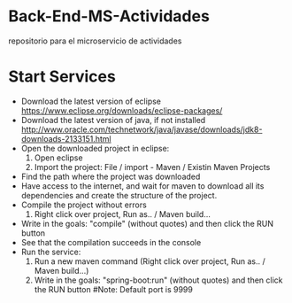 # Back-End-MS-Actividades
repositorio para el microservicio de actividades
# Start Services
- Download the latest version of eclipse  https://www.eclipse.org/downloads/eclipse-packages/
- Download the latest version of java, if not installed http://www.oracle.com/technetwork/java/javase/downloads/jdk8-downloads-2133151.html
- Open the downloaded project in eclipse:
  1. Open eclipse
  2. Import the project: File / import - Maven / Existin Maven Projects
- Find the path where the project was downloaded
- Have access to the internet, and wait for maven to download all its dependencies and create the structure of the project.
- Compile the project without errors
  1. Right click over project, Run as.. / Maven build...
- Write in the goals: "compile" (without quotes) and then click the RUN button
- See that the compilation succeeds in the console
- Run the service:
  1. Run a new maven command (Right click over project, Run as.. / Maven build...)
  2. Write in the goals: "spring-boot:run" (without quotes) and then click the RUN button
#Note: Default port is 9999
